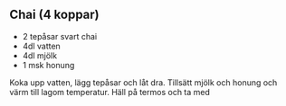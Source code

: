 ## Chai (4 koppar)
- 2 tepåsar svart chai
- 4dl vatten
- 4dl mjölk
- 1 msk honung

Koka upp vatten, lägg tepåsar och låt dra. Tillsätt mjölk och honung och värm
till lagom temperatur. Häll på termos och ta med
